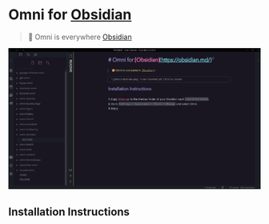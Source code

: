 # Omni for [Obsidian](https://obsidian.md/)

> 🎨 Omni is everywhere [Obsidian](https://obsidian.md/)

![Screenshot](.github/obsidian.png)

## Installation Instructions
